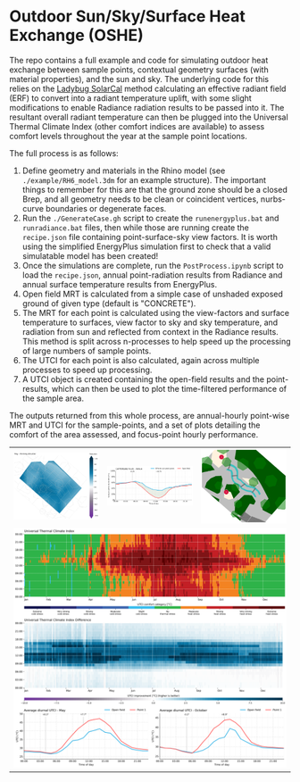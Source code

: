 # Outdoor Sun/Sky/Surface Heat Exchange (OSHE)

The repo contains a full example and code for simulating outdoor heat exchange between sample points, contextual geometry surfaces (with material properties), and the sun and sky. The underlying code for this relies on the [Ladybug SolarCal](https://github.com/ladybug-tools/ladybug-comfort/blob/master/ladybug_comfort/solarcal.py) method calculating an effective radiant field (ERF) to convert into a radiant temperature uplift, with some slight modifications to enable Radiance radiation results to be passed into it. The resultant overall radiant temperature can then be plugged into the Universal Thermal Climate Index (other comfort indices are available) to assess comfort levels throughout the year at the sample point locations.
 
The full process is as follows:
1. Define geometry and materials in the Rhino model (see `./example/RH6_model.3dm` for an example structure). The important things to remember for this are that the ground zone should be a closed Brep, and all geometry needs to be clean or coincident vertices, nurbs-curve boundaries or degenerate faces.
2. Run the `./GenerateCase.gh` script to create the `runenergyplus.bat` and `runradiance.bat` files, then while those are running create the `recipe.json` file containing point-surface-sky view factors. It is worth using the simplified EnergyPlus simulation first to check that a valid simulatable model has been created!
3. Once the simulations are complete, run the `PostProcess.ipynb` script to load the `recipe.json`, annual point-radiation results from Radiance and annual surface temperature results from EnergyPlus.
4. Open field MRT is calculated from a simple case of unshaded exposed ground of given type (default is "CONCRETE").
5. The MRT for each point is calculated using the view-factors and surface temperature to surfaces, view factor to sky and sky temperature, and radiation from sun and reflected from context in the Radiance results. This method is split across n-processes to help speed up the processing of large numbers of sample points.
6. The UTCI for each point is also calculated, again across multiple processes to speed up processing.
7. A UTCI object is created containing the open-field results and the point-results, which can then be used to plot the time-filtered performance of the sample area. 

The outputs returned from this whole process, are annual-hourly point-wise MRT and UTCI for the sample-points, and a set of plots detailing the comfort of the area assessed, and focus-point hourly performance.

<div class="tg-wrap">
    <table>
        <tbody>
            <tr>
                <td>
                    <img src="https://github.com/tg359/oshe/blob/ghadan21/example/plots/reduction_may_morningshoulder.png" alt="May morning UTCI comfort improvement"> 
                </td>
                <td>
                    <img src="https://github.com/tg359/oshe/blob/ghadan21/example/plots/comfortable_hours_annual.png" alt="Annual comfortable hours - comparison between open field and sampled points">
                </td>
                <td>
                    <img src="https://github.com/tg359/oshe/blob/ghadan21/example/plots/context_focuspts.png" alt="Context geometry and focus points"> 
                </td>
            </tr>
            <tr>
                <td colspan="3">
                    <img src="https://github.com/tg359/oshe/blob/ghadan21/example/plots/pt0001_collected.png" alt="Focus point open field comparison"> 
                </td>
            </tr>
        </tbody>
    </table>
</div>